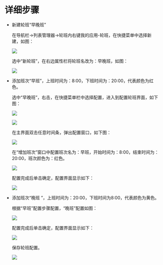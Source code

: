 # 详细步骤

* 新建轮班“早晚班”

  在导航栏→列表管理器→轮班内右键我的应用-轮班，在快捷菜单中选择新建，如图：

  ![](./images/配置轮班步骤1.png)

  选中“新轮班”，在右边属性栏将轮班名改为：早晚班，如图：

  ![](./images/配置轮班步骤2.png)

* 添加班次“早班”，上班时间为：8:00，下班时间为：20:00，代表颜色为红色。

  选中“早晚班”，右击，在快捷菜单栏中选择配置，进入到配置轮班界面，如下图：

  ![](./images/配置轮班步骤3.png)

  ![](./images/配置轮班步骤4.png)

  在主界面双击任意时间条，弹出配置窗口，如下图：

  ![](./images/配置轮班步骤5.png)  

  在“增加班次”窗口中配置班次名为：早班，开始时间为：8:00，结束时间为：20:00，班次颜色为：红色。

  ![](./images/配置轮班步骤6.png)

  配置完成后单击确定，配置界面显示如下：

  ![](./images/配置轮班步骤7.png)

* 添加班次“晚班 ”，上班时间为：20:00，下班时间为8:00，代表颜色为黄色。

  根据“早班”配置步骤配置，“晚班”配置如图：

  ![](./images/配置轮班步骤8.png)

  配置完成后单击确定，配置界面显示如下：

  ![](./images/配置轮班步骤9.png) 

  保存轮班配置。 

  ![](./images/配置轮班步骤10.png) 